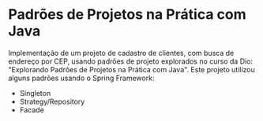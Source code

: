 # Padrões de Projetos na Prática com Java

Implementação de um projeto de cadastro de clientes, com busca de endereço por CEP, usando padrões de projeto explorados no curso da Dio: "Explorando Padrões de Projetos na Prática com Java". Este projeto utilizou alguns padrões usando o Spring Framework:
* Singleton
* Strategy/Repository
* Facade
